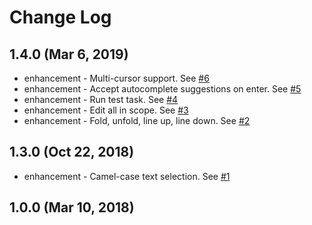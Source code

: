 # Change Log

## 1.4.0 (Mar 6, 2019)

* enhancement - Multi-cursor support. See [#6](https://github.com/stevemoser/vscode-xcode-keybindings/pull/6)
* enhancement - Accept autocomplete suggestions on enter. See [#5](https://github.com/stevemoser/vscode-xcode-keybindings/pull/5)
* enhancement - Run test task. See [#4](https://github.com/stevemoser/vscode-xcode-keybindings/pull/4)
* enhancement - Edit all in scope. See [#3](https://github.com/stevemoser/vscode-xcode-keybindings/pull/3)
* enhancement - Fold, unfold, line up, line down. See [#2](https://github.com/stevemoser/vscode-xcode-keybindings/pull/2)

## 1.3.0 (Oct 22, 2018)

* enhancement - Camel-case text selection. See [#1](https://github.com/stevemoser/vscode-xcode-keybindings/pull/1)

## 1.0.0 (Mar 10, 2018)